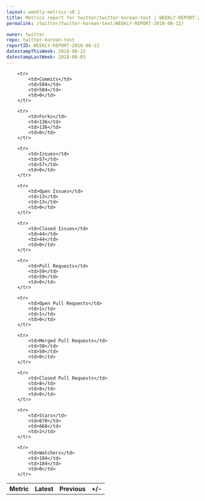 ```yaml
---
layout: weekly-metrics-v0.1
title: Metrics report for twitter/twitter-korean-text | WEEKLY-REPORT-2018-08-12
permalink: /twitter/twitter-korean-text/WEEKLY-REPORT-2018-08-12/

owner: twitter
repo: twitter-korean-text
reportID: WEEKLY-REPORT-2018-08-12
datestampThisWeek: 2018-08-12
datestampLastWeek: 2018-08-03
---
```




<table style="width: 100%;">
    <tr>
        <th>Metric</th>
        <th>Latest</th>
        <th>Previous</th>
        <th>+/-</th>
    </tr>

        <tr>
            <td>Commits</td>
            <td>504</td>
            <td>504</td>
            <td>0</td>
        </tr>
        
        <tr>
            <td>Forks</td>
            <td>136</td>
            <td>136</td>
            <td>0</td>
        </tr>
        
        <tr>
            <td>Issues</td>
            <td>57</td>
            <td>57</td>
            <td>0</td>
        </tr>
        
        <tr>
            <td>Open Issues</td>
            <td>13</td>
            <td>13</td>
            <td>0</td>
        </tr>
        
        <tr>
            <td>Closed Issues</td>
            <td>44</td>
            <td>44</td>
            <td>0</td>
        </tr>
        
        <tr>
            <td>Pull Requests</td>
            <td>59</td>
            <td>59</td>
            <td>0</td>
        </tr>
        
        <tr>
            <td>Open Pull Requests</td>
            <td>1</td>
            <td>1</td>
            <td>0</td>
        </tr>
        
        <tr>
            <td>Merged Pull Requests</td>
            <td>50</td>
            <td>50</td>
            <td>0</td>
        </tr>
        
        <tr>
            <td>Closed Pull Requests</td>
            <td>8</td>
            <td>8</td>
            <td>0</td>
        </tr>
        
        <tr>
            <td>Stars</td>
            <td>670</td>
            <td>668</td>
            <td>2</td>
        </tr>
        
        <tr>
            <td>Watchers</td>
            <td>184</td>
            <td>184</td>
            <td>0</td>
        </tr>
        
</table>
